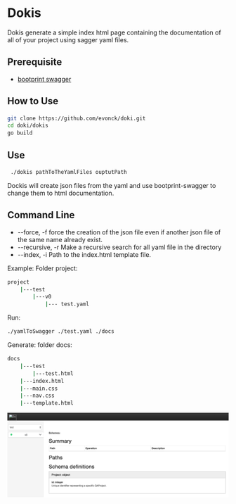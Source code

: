 # Dokis

Dokis generate a simple index html page containing the documentation of all of your project using sagger yaml files.

## Prerequisite
- [bootprint swagger](https://github.com/nknapp/bootprint-swagger)

## How to Use
```bash
git clone https://github.com/evonck/doki.git
cd doki/dokis
go build
```
## Use
```bash
 ./dokis pathToTheYamlFiles ouptutPath
```
Dockis will create json files from the yaml and use bootprint-swagger to change them to html documentation.

## Command Line
  - --force, -f
   force the creation of the json file even if another json file of the same name already exist.
 - --recursive, -r
    Make a recursive search for all yaml file in the directory
- --index, -i
    Path to the index.html template file.

Example:
Folder project:
```bash
project
    |---test
        |---v0
            |--- test.yaml
```

Run:
```bash
./yamlToSwagger ./test.yaml ./docs
```

Generate:
folder docs:
```bash
docs
    |---test
        |---test.html
    |---index.html
    |---main.css
    |---nav.css
    |---template.html
```


![Alt text](../img/test.png "Doc")

